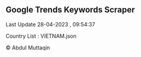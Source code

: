 

## Google Trends Keywords Scraper 
 
Last Update 28-04-2023 , 09:54:37

Country List :
VIETNAM.json



© Abdul Muttaqin 
